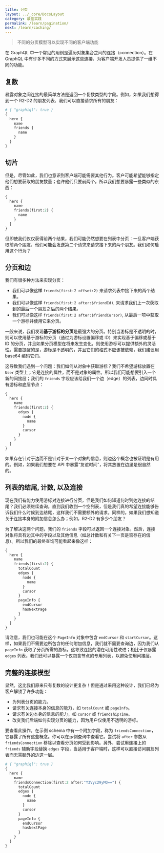 ```yaml
---
title: 分页
layout: ../_core/DocsLayout
category: 最佳实践
permalink: /learn/pagination/
next: /learn/caching/
---
```


> 不同的分页模型可以实现不同的客户端功能

在 GraphQL 中一个常见的用例是遍历对象集合之间的连接（connection）。在 GraphQL 中有许多不同的方式来展示这些连接，为客户端开发人员提供了一组不同的功能。

## 复数

暴露对象之间连接的最简单方法是返回一个复数类型的字段。例如，如果我们想得到一个 R2-D2 的朋友列表，我们可以直接请求所有的朋友：

```graphql
# { "graphiql": true }
{
  hero {
    name
    friends {
      name
    }
  }
}
```

## 切片

但是，尽管如此，我们也意识到客户端可能需要其他行为。客户可能希望能够指定他们想要获取的朋友数量；也许他们只要前两个。所以我们想要暴露一些类似的东西：


```graphql
{
  hero {
    name
    friends(first:2) {
      name
    }
  }
}
```

但即使我们仅仅获得前两个结果，我们可能仍然想要在列表中分页：一旦客户端获取前两个朋友，他们可能会发送第二个请求来请求接下来的两个朋友。我们如何启用这个行为？

## 分页和边

我们有很多种方法来实现分页：

 - 我们可以像这样 `friends(first:2 offset:2)` 来请求列表中接下来的两个结果。
 - 我们可以像这样 `friends(first:2 after:$friendId)`, 来请求我们上一次获取到的最后一个朋友之后的两个结果。
 - 我们可以像这样 `friends(first:2 after:$friendCursor)`, 从最后一项中获取一个游标并使用它来分页。

一般来说，我们发现**基于游标的分页**是最强大的分页。特别当游标是不透明的时，则可以使用基于游标的分页（通过为游标设置偏移或 ID）来实现基于偏移或基于 ID 的分页，并且如果分页模型在将来发生变化，则使用游标可以提供额外的灵活性。需要提醒的是，游标是不透明的，并且它们的格式不应该被依赖，我们建议用 base64 编码它们。

这导致我们遇到一个问题：我们如何从对象中获取游标？我们不希望游标放置在 `User` 类型上；它是连接的属性，而不是对象的属性。所以我们可能想要引入一个新的间接层；我们的 `friends` 字段应该给我们一个边（edge）的列表，边同时具有游标和底层节点：

```graphql
{
  hero {
    name
    friends(first:2) {
      edges {
        node {
          name
        }
        cursor
      }
    }
  }
}
```

如果存在针对于边而不是针对于某一个对象的信息，则边这个概念也被证明是有用的。例如，如果我们想要在 API 中暴露“友谊时间”，将其放置在边里是很自然的。

## 列表的结尾, 计数, 以及连接

现在我们有能力使用游标对连接进行分页，但是我们如何知道何时到达连接的结尾？我们必须继续查询，直到我们收到一个空列表，但是我们真的希望连接能够告诉我们什么时候到达结尾，这样我们不需要额外的请求。同样的，如果我们想知道关于连接本身的附加信息怎么办；例如，R2-D2 有多少个朋友？

为了解决这两个问题，我们的 `friends` 字段可以返回一个连接对象。然后，连接对象将具有边其中的字段以及其他信息（如总计数和有关下一页是否存在的信息）。所以我们的最终查询可能看起来像这样：


```graphql
{
  hero {
    name
    friends(first:2) {
      totalCount
      edges {
        node {
          name
        }
        cursor
      }
      pageInfo {
        endCursor
        hasNextPage
      }
    }
  }
}
```

请注意，我们也可能在这个 `PageInfo` 对象中包含 `endCursor` 和 `startCursor`。这样，如果我们不需要边所包含的任何附加信息，我们就不需要查询边，因为我们从 `pageInfo` 获取了分页所需的游标。这导致连接的潜在可用性改进；相比于仅暴露 `edges` 列表，我们还可以暴露一个仅包含节点的专用列表，以避免使用间接层。

## 完整的连接模型

显然，这比我们原来只有复数的设计更复杂！但是通过采用这种设计，我们已经为客户解锁了许多功能：

 - 为列表分页的能力。
 - 请求有关连接本身的信息的能力，如 `totalCount` 或 `pageInfo`。
 - 请求有关边本身的信息的能力，如 `cursor` 或 `friendshipTime`。
 - 改变我们后端如何实现分页的能力，因为用户仅使用不透明的游标。

要查看此操作，在示例 schema 中有一个附加字段，称为 `friendsConnection`，它暴露了所有这些概念。你可以在示例查询中查看它。尝试将 `after` 参数从 `friendsConnection` 移除以查看分页如何受到影响。另外，尝试用连接上的 `friends` 辅助字段替换 `edges` 字段，当适用于客户端时，这样可以直接访问朋友列表而无需额外的边这一层。

```graphql
# { "graphiql": true }
{
  hero {
    name
    friendsConnection(first:2 after:"Y3Vyc29yMQ==") {
      totalCount
      edges {
        node {
          name
        }
        cursor
      }
      pageInfo {
        endCursor
        hasNextPage
      }
    }
  }
}
```
